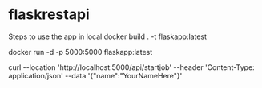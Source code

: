 # flaskrestapi

Steps to use the app in local
docker build . -t flaskapp:latest

docker run -d -p 5000:5000 flaskapp:latest

curl --location 'http://localhost:5000/api/startjob'  --header 'Content-Type: application/json' --data '{"name":"YourNameHere"}'
